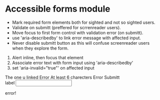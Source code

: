# Accessible forms module

- Mark required form elements both for sighted and not so sighted users.
- Validate on submitt (preffered for scrrenreader users).
- Move focus to first form control with validation error (on submitt).
- use 'aria-describedby' to link error message with affected input.
- Never disable submitt button as this will confuse screenreader users when they explore the form.

1. Alert inline, then focus that element
2. Associate error text with form input using 'aria-describedby'
3. set 'aria-invalid="true"' on affected input

<UForm>
  <UFormField label="Enter your e-mail">
    <UFormControl type="email"></UFormControl>
    <UFormHint>The one u linked</UFormHint>
    <UFormError v-if="error">Error</UFormError>
  </UFormField>
  <UFormField label="Enter your password">
    <UFormControl type="password"></UFormControl>
    <UFormHint>At least 6 charecters</UFormHint>
    <UFormError v-if="error">Error</UFormError>
  </UFormField>
  <UButton type="submitt">Submitt</Ubutton> 
</UForm>


<div>
  <label for="input-id">label</label>
  <input type="text" id="input-id" aria-describedby="input-error-id">
  <p id="input-error-id">error!</p>
</div>